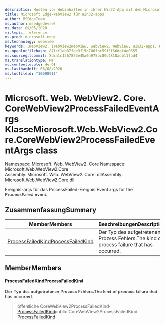 ```yaml
---
description: Hosten von Webinhalten in ihrer Win32-App mit dem Microsoft Edge WebView2-Steuerelement
title: Microsoft Edge-WebView2 für Win32-apps
author: MSEdgeTeam
ms.author: msedgedevrel
ms.date: 06/05/2020
ms.topic: reference
ms.prod: microsoft-edge
ms.technology: webview
keywords: IWebView2, IWebView2WebView, webview2, WebView, Win32-apps, Win32, Edge, ICoreWebView2, ICoreWebView2Controller, Browser-Steuerelement, Edge-HTML
ms.openlocfilehash: 87bcf1ab87fde3f15d706fbc59f8f66daf4e0655
ms.sourcegitcommit: 8dca1c1367853e45a0a975bc89b1818adb117bd4
ms.translationtype: MT
ms.contentlocale: de-DE
ms.lasthandoff: 06/08/2020
ms.locfileid: "10698916"
---
```

# <span data-ttu-id="cfefe-104">Microsoft. Web. WebView2. Core. CoreWebView2ProcessFailedEventArgs Klasse</span><span class="sxs-lookup"><span data-stu-id="cfefe-104">Microsoft.Web.WebView2.Core.CoreWebView2ProcessFailedEventArgs class</span></span> 

<span data-ttu-id="cfefe-105">Namespace: Microsoft. Web. WebView2. Core </span><span class="sxs-lookup"><span data-stu-id="cfefe-105">Namespace: Microsoft.Web.WebView2.Core</span></span>\
<span data-ttu-id="cfefe-106">Assembly: Microsoft. Web. WebView2. Core. dll</span><span class="sxs-lookup"><span data-stu-id="cfefe-106">Assembly: Microsoft.Web.WebView2.Core.dll</span></span>

<span data-ttu-id="cfefe-107">Ereignis-args für das ProcessFailed-Ereignis.</span><span class="sxs-lookup"><span data-stu-id="cfefe-107">Event args for the ProcessFailed event.</span></span>

## <span data-ttu-id="cfefe-108">Zusammenfassung</span><span class="sxs-lookup"><span data-stu-id="cfefe-108">Summary</span></span>

 <span data-ttu-id="cfefe-109">Member</span><span class="sxs-lookup"><span data-stu-id="cfefe-109">Members</span></span>                        | <span data-ttu-id="cfefe-110">Beschreibungen</span><span class="sxs-lookup"><span data-stu-id="cfefe-110">Descriptions</span></span>
--------------------------------|---------------------------------------------
[<span data-ttu-id="cfefe-111">ProcessFailedKind</span><span class="sxs-lookup"><span data-stu-id="cfefe-111">ProcessFailedKind</span></span>](#processfailedkind) | <span data-ttu-id="cfefe-112">Der Typ des aufgetretenen Prozess Fehlers.</span><span class="sxs-lookup"><span data-stu-id="cfefe-112">The kind of process failure that has occurred.</span></span>

## <span data-ttu-id="cfefe-113">Member</span><span class="sxs-lookup"><span data-stu-id="cfefe-113">Members</span></span>

#### <span data-ttu-id="cfefe-114">ProcessFailedKind</span><span class="sxs-lookup"><span data-stu-id="cfefe-114">ProcessFailedKind</span></span> 

<span data-ttu-id="cfefe-115">Der Typ des aufgetretenen Prozess Fehlers.</span><span class="sxs-lookup"><span data-stu-id="cfefe-115">The kind of process failure that has occurred.</span></span>

> <span data-ttu-id="cfefe-116">öffentliche CoreWebView2ProcessFailedKind- [ProcessFailedKind](#processfailedkind)</span><span class="sxs-lookup"><span data-stu-id="cfefe-116">public CoreWebView2ProcessFailedKind [ProcessFailedKind](#processfailedkind)</span></span>

